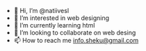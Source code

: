 - 👋 Hi, I’m @natiivesl
- 👀 I’m interested in web designing
- 🌱 I’m currently learning html
- 💞️ I’m looking to collaborate on web desing
- 📫 How to reach me info.sheku@gmail.com

<!---
natiivesl/natiivesl is a ✨ special ✨ repository because its `README.md` (this file) appears on your GitHub profile.
You can click the Preview link to take a look at your changes.
--->

